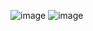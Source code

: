 ![image](https://github.com/karpo27/Exercism_Python/assets/54405665/8c4b89f5-16f7-43a2-846b-3a7f29aa0b5b)
![image](https://github.com/karpo27/Exercism_Python/assets/54405665/a4286662-9a97-48a0-93cb-c04b602f758c)

